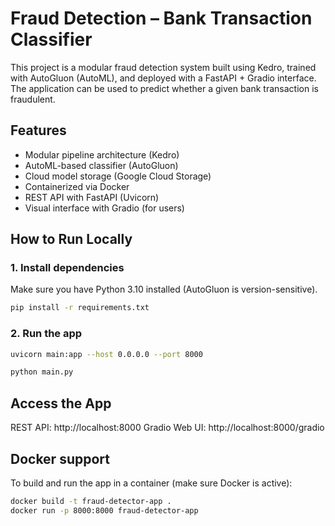 # Fraud Detection – Bank Transaction Classifier

This project is a modular fraud detection system built using Kedro, trained with AutoGluon (AutoML), and deployed with a FastAPI + Gradio interface. The application can be used to predict whether a given bank transaction is fraudulent.

## Features
- Modular pipeline architecture (Kedro)
- AutoML-based classifier (AutoGluon)
- Cloud model storage (Google Cloud Storage)
- Containerized via Docker
- REST API with FastAPI (Uvicorn)
- Visual interface with Gradio (for users)


## How to Run Locally

### 1. Install dependencies
Make sure you have Python 3.10 installed (AutoGluon is version-sensitive).

```bash
pip install -r requirements.txt
```

### 2. Run the app

```bash
uvicorn main:app --host 0.0.0.0 --port 8000
```

```bash
python main.py
```

## Access the App
REST API: http://localhost:8000
Gradio Web UI: http://localhost:8000/gradio

## Docker support
To build and run the app in a container (make sure Docker is active):

```bash
docker build -t fraud-detector-app .
docker run -p 8000:8000 fraud-detector-app
```
